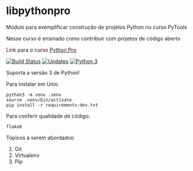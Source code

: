 # libpythonpro
Módulo para exemplificar construção de projetos Python no curso PyTools

Nesse curso é ensinado como contribuir com projetos de código aberto

Link para o curso [Python Pro](https://python.pro.br/)

[![Build Status](https://travis-ci.com/lidymonteiro/libpythonpro.svg?branch=master)](https://travis-ci.com/lidymonteiro/libpythonpro)
[![Updates](https://pyup.io/repos/github/lidymonteiro/libpythonpro/shield.svg)](https://pyup.io/repos/github/lidymonteiro/libpythonpro/)
[![Python 3](https://pyup.io/repos/github/lidymonteiro/libpythonpro/python-3-shield.svg)](https://pyup.io/repos/github/lidymonteiro/libpythonpro/)


Suporta a versão 3 de Python!

Para instalar em Unix: 
```console
python3 -m venv .venv
source .venv/bin/activate
pip install -r requirements-dev.txt
```

Para conferir qualidade de código: 
```console
flake8
```

Tópicos a serem abordados: 
1. Git
2. Virtualenv
3. Pip